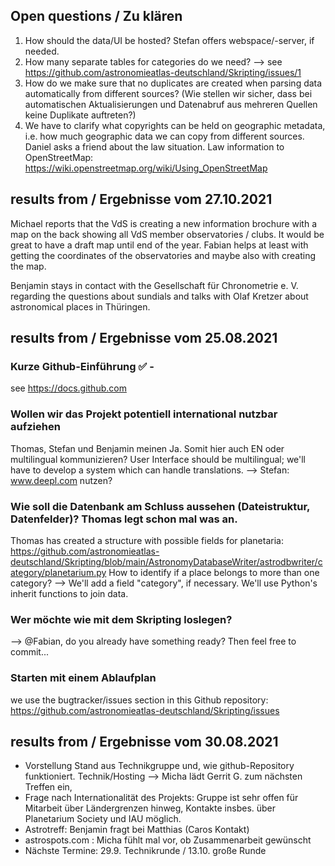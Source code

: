 ## Open questions / Zu klären

1. How should the data/UI be hosted? Stefan offers webspace/-server, if needed.
1. How many separate tables for categories do we need? --> see https://github.com/astronomieatlas-deutschland/Skripting/issues/1
1. How do we make sure that no duplicates are created when parsing data automatically from different sources? (Wie stellen wir sicher, dass bei automatischen Aktualisierungen und Datenabruf aus mehreren Quellen keine Duplikate auftreten?)
1. We have to clarify what copyrights can be held on geographic metadata, i.e. how much geographic data we can copy from different sources. Daniel asks a friend about the law situation. Law information to OpenStreetMap: https://wiki.openstreetmap.org/wiki/Using_OpenStreetMap

## results from / Ergebnisse vom 27.10.2021

Michael reports that the VdS is creating a new information brochure with a map on the back showing all VdS member observatories / clubs. It would be great to have a draft map until end of the year. Fabian helps at least with getting the coordinates of the observatories and maybe also with creating the map.

Benjamin stays in contact with the Gesellschaft für Chronometrie e. V. regarding the questions about sundials and talks with Olaf Kretzer about astronomical places in Thüringen.

## results from / Ergebnisse vom 25.08.2021

### Kurze Github-Einführung ✅ - 
see https://docs.github.com

### Wollen wir das Projekt potentiell international nutzbar aufziehen
Thomas, Stefan und Benjamin meinen Ja. Somit hier auch EN oder multilingual kommunizieren?
User Interface should be multilingual; we'll have to develop a system which can handle translations.
--> Stefan: www.deepl.com nutzen?

### Wie soll die Datenbank am Schluss aussehen (Dateistruktur, Datenfelder)? Thomas legt schon mal was an.
Thomas has created a structure with possible fields for planetaria: https://github.com/astronomieatlas-deutschland/Skripting/blob/main/AstronomyDatabaseWriter/astrodbwriter/category/planetarium.py
How to identify if a place belongs to more than one category? --> We'll add a field "category", if necessary. We'll use Python's inherit functions to join data. 

### Wer möchte wie mit dem Skripting loslegen?
--> @Fabian, do you already have something ready? Then feel free to commit...

### Starten mit einem Ablaufplan 
we use the bugtracker/issues section in this Github repository: https://github.com/astronomieatlas-deutschland/Skripting/issues

## results from / Ergebnisse vom 30.08.2021

- Vorstellung Stand aus Technikgruppe und, wie github-Repository funktioniert. Technik/Hosting --> Micha lädt Gerrit G. zum nächsten Treffen ein, 
- Frage nach Internationalität des Projekts: Gruppe ist sehr offen für Mitarbeit über Ländergrenzen hinweg, Kontakte insbes. über Planetarium Society und IAU möglich.
- Astrotreff: Benjamin fragt bei Matthias (Caros Kontakt)
- astrospots.com : Micha fühlt mal vor, ob Zusammenarbeit gewünscht
- Nächste Termine: 29.9. Technikrunde / 13.10. große Runde
